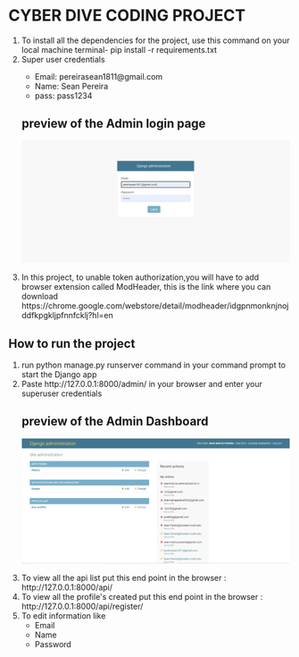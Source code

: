 # CYBER DIVE CODING PROJECT


  <ol>
  <li>To install all the dependencies for the project, use this command on your local machine terminal- pip install -r requirements.txt</li>
  <li>Super user credentials</li>
    <ul>
      <li>Email: pereirasean1811@gmail.com
      <li>Name: Sean Pereira
      <li>pass: pass1234
    </ul>
  
   ## preview of the Admin login page
  ![Django_login](Django_login.PNG)
      

  <li> In this project, to unable token authorization,you will have to add browser extension called ModHeader, this is the link where you can download https://chrome.google.com/webstore/detail/modheader/idgpnmonknjnojddfkpgkljpfnnfcklj?hl=en</li>
  </ol>
  
 ## How to run the project
 
  <ol>
  <li> run python manage.py runserver command in your command prompt to start the Django app</li>
  <li> Paste http://127.0.0.1:8000/admin/ in your browser and enter your superuser credentials</li>
  
  ## preview of the Admin Dashboard
  ![Admin_login](admin_login_page.PNG)
  
  
  <li> To view all the api list put this end point in the browser : http://127.0.0.1:8000/api/
  
  <li> To view all the profile's created put this end point in the browser : http://127.0.0.1:8000/api/register/
  
  <li> To edit information like 
         <ul>
            <li> Email </li>
            <li> Name  </li>
            <li> Password </li>
      </ul>
  
  </ol>
  



  
